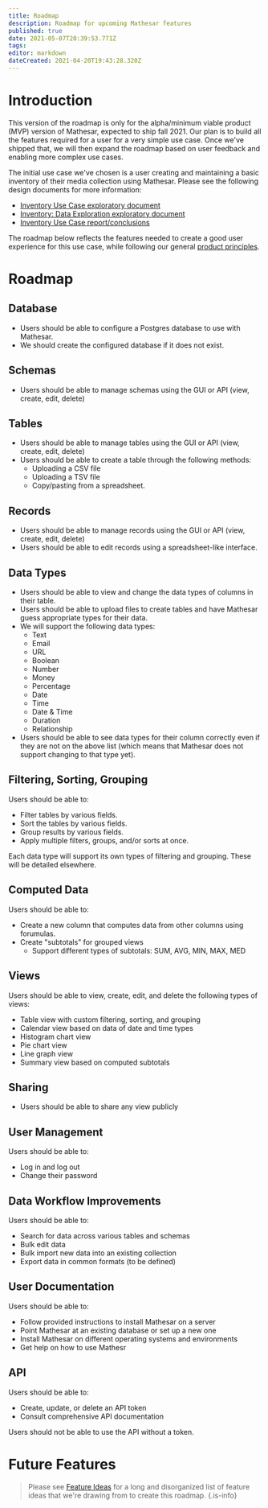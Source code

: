 ```yaml
---
title: Roadmap
description: Roadmap for upcoming Mathesar features
published: true
date: 2021-05-07T20:39:53.771Z
tags: 
editor: markdown
dateCreated: 2021-04-20T19:43:28.320Z
---
```


# Introduction

This version of the roadmap is only for the alpha/minimum viable product (MVP) version of Mathesar, expected to ship fall 2021. Our plan is to build all the features required for a user for a very simple use case. Once we've shipped that, we will then expand the roadmap based on user feedback and enabling more complex use cases.

The initial use case we've chosen is a user creating and maintaining a basic inventory of their media collection using Mathesar. Please see the following design documents for more information:
- [Inventory Use Case exploratory document](/design/exploration/inventory-use-case)
- [Inventory: Data Exploration exploratory document](/design/exploration/inventory-data-exploration)
- [Inventory Use Case report/conclusions](/design/reports/inventory-use-case)

The roadmap below reflects the features needed to create a good user experience for this use case, while following our general [product principles](/product).

# Roadmap

## Database
- Users should be able to configure a Postgres database to use with Mathesar.
- We should create the configured database if it does not exist.

## Schemas
- Users should be able to manage schemas using the GUI or API (view, create, edit, delete)

## Tables
- Users should be able to manage tables using the GUI or API (view, create, edit, delete)
- Users should be able to create a table through the following methods:
	- Uploading a CSV file
  - Uploading a TSV file
  - Copy/pasting from a spreadsheet.

## Records
- Users should be able to manage records using the GUI or API (view, create, edit, delete)
- Users should be able to edit records using a spreadsheet-like interface.

## Data Types
- Users should be able to view and change the data types of columns in their table.
- Users should be able to upload files to create tables and have Mathesar guess appropriate types for their data.
- We will support the following data types:
	- Text
	- Email
	- URL
	- Boolean
	- Number
	- Money
	- Percentage
	- Date
	- Time
	- Date & Time
	- Duration
	- Relationship
- Users should be able to see data types for their column correctly even if they are not on the above list (which means that Mathesar does not support changing to that type yet).

## Filtering, Sorting, Grouping
Users should be able to:
- Filter tables by various fields.
- Sort the tables by various fields.
- Group results by various fields.
- Apply multiple filters, groups, and/or sorts at once.

Each data type will support its own types of filtering and grouping. These will be detailed elsewhere.

## Computed Data
Users should be able to:
- Create a new column that computes data from other columns using forumulas.
- Create "subtotals" for grouped views
	- Support different types of subtotals: SUM, AVG, MIN, MAX, MED

## Views
Users should be able to view, create, edit, and delete the following types of views:
- Table view with custom filtering, sorting, and grouping
- Calendar view based on data of date and time types
- Histogram chart view
- Pie chart view
- Line graph view
- Summary view based on computed subtotals

## Sharing
- Users should be able to share any view publicly

## User Management
Users should be able to:
- Log in and log out
- Change their password

## Data Workflow Improvements
Users should be able to:
- Search for data across various tables and schemas
- Bulk edit data
- Bulk import new data into an existing collection
- Export data in common formats (to be defined)

## User Documentation
Users should be able to:
- Follow provided instructions to install Mathesar on a server
- Point Mathesar at an existing database or set up a new one
- Install Mathesar on different operating systems and environments
- Get help on how to use Mathesr

## API
Users should be able to:
- Create, update, or delete an API token
- Consult comprehensive API documentation

Users should not be able to use the API without a token.

# Future Features
> Please see [Feature Ideas](/feature-ideas) for a long and disorganized list of feature ideas that we're drawing from to create this roadmap.
{.is-info}
